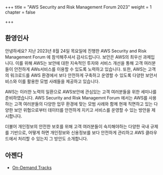 +++
title = "AWS Security and Risk Management Forum 2023"
weight = 1
chapter = false

+++

## 환영인사

안녕하세요? 지난 2023년 8월 24일 목요일에 진행한 AWS Security and Risk Management Forum 에 참석해주셔서 감사드립니다. 보안은 AWS의 최우선 과제입니다. 이를 위해 AWS는 보안에 대한 지속적인 투자와 서비스 개선을 통해 고객 여러분들이 안전하게 AWs서비스를 이용할 수 있도록 노력하고 있습니다. 또한, AWS는 고객의 워크로드를 AWS 환경에서 보다 안전하게 구축하고 운영할 수 있도록 다양한 보안서비스와 이를 활용한 모범 사례들을 제공하고 있습니다.

AWS는 이러한 노력의 일환으로 AWS보안에 관심있는 고객 여러분들을 위한 세미나를 준비하였습니다. AWS Security and Risk Managemnt Forum 에서는 AWS를 사용하는 고객 여러분들의 다양한 업무 환경에 맞는 모범 사례와 함께 현재 직면하고 있는 다양한 보안 위협으로부터 데이터를 안전하게 지키고 서비스를 운영할 수 있는 방안을 제시합니다.

더불어 개인정보의 안전한 보호를 위해 고객 여러분들이 숙지해야하는 다양한 국내 규제를 기반으로, 어떻게 하면 개인정보와 신용정보를 보다 안전하게 관리하고 AWS 클라우드에서 처리할 수 있는지 그 방안도 소개합니다. 

## 아젠다
 
  - [On-Demand Tracks](/ko/agenda/#on-demand-tracks)
  

